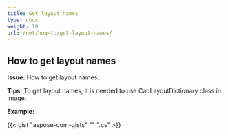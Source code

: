 ```yaml
---
title: Get layout names
type: docs
weight: 10
url: /net/how-to/get-layout-names/
---
```


## **How to get layout names**

**Issue:** How to get layout names.

**Tips:** To get layout names, it is needed to use CadLayoutDictionary class in image.

**Example:**

{{< gist "aspose-com-gists" "" ".cs" >}}